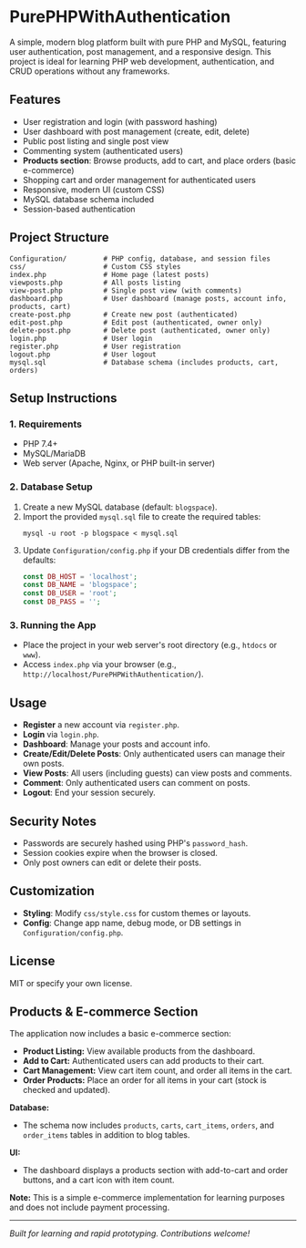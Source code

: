 # PurePHPWithAuthentication

A simple, modern blog platform built with pure PHP and MySQL, featuring user authentication, post management, and a responsive design. This project is ideal for learning PHP web development, authentication, and CRUD operations without any frameworks.

## Features

- User registration and login (with password hashing)
- User dashboard with post management (create, edit, delete)
- Public post listing and single post view
- Commenting system (authenticated users)
- **Products section**: Browse products, add to cart, and place orders (basic e-commerce)
- Shopping cart and order management for authenticated users
- Responsive, modern UI (custom CSS)
- MySQL database schema included
- Session-based authentication

## Project Structure

```
Configuration/         # PHP config, database, and session files
css/                   # Custom CSS styles
index.php              # Home page (latest posts)
viewposts.php          # All posts listing
view-post.php          # Single post view (with comments)
dashboard.php          # User dashboard (manage posts, account info, products, cart)
create-post.php        # Create new post (authenticated)
edit-post.php          # Edit post (authenticated, owner only)
delete-post.php        # Delete post (authenticated, owner only)
login.php              # User login
register.php           # User registration
logout.php             # User logout
mysql.sql              # Database schema (includes products, cart, orders)
```

## Setup Instructions

### 1. Requirements
- PHP 7.4+
- MySQL/MariaDB
- Web server (Apache, Nginx, or PHP built-in server)

### 2. Database Setup
1. Create a new MySQL database (default: `blogspace`).
2. Import the provided `mysql.sql` file to create the required tables:
   ```
   mysql -u root -p blogspace < mysql.sql
   ```
3. Update `Configuration/config.php` if your DB credentials differ from the defaults:
   ```php
   const DB_HOST = 'localhost';
   const DB_NAME = 'blogspace';
   const DB_USER = 'root';
   const DB_PASS = '';
   ```

### 3. Running the App
- Place the project in your web server's root directory (e.g., `htdocs` or `www`).
- Access `index.php` via your browser (e.g., `http://localhost/PurePHPWithAuthentication/`).

## Usage

- **Register** a new account via `register.php`.
- **Login** via `login.php`.
- **Dashboard**: Manage your posts and account info.
- **Create/Edit/Delete Posts**: Only authenticated users can manage their own posts.
- **View Posts**: All users (including guests) can view posts and comments.
- **Comment**: Only authenticated users can comment on posts.
- **Logout**: End your session securely.

## Security Notes
- Passwords are securely hashed using PHP's `password_hash`.
- Session cookies expire when the browser is closed.
- Only post owners can edit or delete their posts.

## Customization
- **Styling**: Modify `css/style.css` for custom themes or layouts.
- **Config**: Change app name, debug mode, or DB settings in `Configuration/config.php`.

## License
MIT or specify your own license.

## Products & E-commerce Section

The application now includes a basic e-commerce section:

- **Product Listing:** View available products from the dashboard.
- **Add to Cart:** Authenticated users can add products to their cart.
- **Cart Management:** View cart item count, and order all items in the cart.
- **Order Products:** Place an order for all items in your cart (stock is checked and updated).

**Database:**
- The schema now includes `products`, `carts`, `cart_items`, `orders`, and `order_items` tables in addition to blog tables.

**UI:**
- The dashboard displays a products section with add-to-cart and order buttons, and a cart icon with item count.

**Note:** This is a simple e-commerce implementation for learning purposes and does not include payment processing.

---

*Built for learning and rapid prototyping. Contributions welcome!* 
